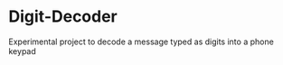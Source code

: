 Digit-Decoder
=============

Experimental project to decode a message typed as digits into a phone keypad